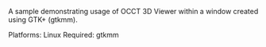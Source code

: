 A sample demonstrating usage of OCCT 3D Viewer within a window created using GTK+ (gtkmm).

Platforms: Linux
Required: gtkmm
